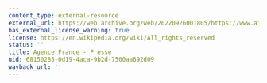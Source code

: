 ```yaml
---
content_type: external-resource
external_url: https://web.archive.org/web/20220926001805/https://www.afp.com/en/search/results/Agence%20France%20-%20Presse
has_external_license_warning: true
license: https://en.wikipedia.org/wiki/All_rights_reserved
status: ''
title: Agence France - Presse
uid: 68150285-0d19-4aca-9b2d-7500aa692d09
wayback_url: ''
---
```

